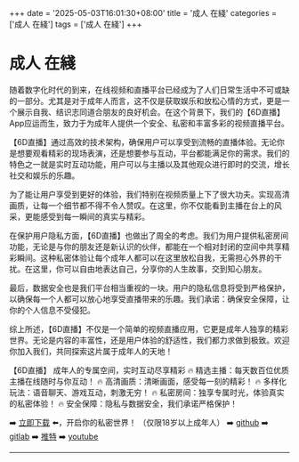 +++
date = '2025-05-03T16:01:30+08:00'
title = '成人 在綫'
categories = ['成人 在綫']
tags = ['成人 在綫']
+++

# 成人 在綫

随着数字化时代的到来，在线视频和直播平台已经成为了人们日常生活中不可或缺的一部分。尤其是对于成年人而言，这不仅是获取娱乐和放松心情的方式，更是一个展示自我、结识志同道合朋友的良好机会。在这个背景下，我们的【6D直播】App应运而生，致力于为成年人提供一个安全、私密和丰富多彩的视频直播平台。

【6D直播】通过高效的技术架构，确保用户可以享受到流畅的直播体验。无论你是想要观看精彩的现场表演，还是想要参与互动，平台都能满足你的需求。我们的特色之一就是实时互动功能，用户可以与主播以及其他观众进行即时的交流，增长社交和娱乐的乐趣。

为了能让用户享受到更好的体验，我们特别在视频质量上下了很大功夫。实现高清画质，让每一个细节都不得不令人赞叹。在这里，你不仅能看到主播在台上的风采，更能感受到每一瞬间的真实与精彩。

在保护用户隐私方面，【6D直播】也做出了周全的考虑。我们为用户提供私密房间功能，无论是与你的朋友还是新认识的伙伴，都能在一个相对封闭的空间中共享精彩瞬间。这种私密体验让每个成年人都可以在这里放松自我，无需担心外界的干扰。在这里，你可以自由地表达自己，分享你的人生故事，交到知心朋友。

最后，数据安全也是我们平台相当重视的一块。用户的隐私信息将受到严格保护，以确保每一个人都可以放心地享受直播带来的乐趣。我们承诺：确保安全保障，让你的个人信息不受侵犯。

综上所述，【6D直播】不仅是一个简单的视频直播应用，它更是成年人独享的精彩世界。无论是内容的丰富性，还是用户体验的舒适性，我们都力求做到极致。欢迎你加入我们，共同探索这片属于成年人的天地！

【6D直播】
成年人的专属空间，实时互动尽享精彩
🔥 精选主播：每天数百位优质主播在线随时与你互动！
🔥 高清画质：清晰画面，感受每一刻的精彩！
🔥 多样化玩法：语音聊天、游戏互动，刺激无穷！
🔥 私密房间：独享专属时光，体验真实的私密体验！
🔥 安全保障：隐私与数据安全，我们承诺严格保护！

➡️ [立即下载](https://down123.s3.ap-east-1.amazonaws.com/down/down.html?channelCode=blog) ⬅️，开启你的私密世界！
（仅限18岁以上成年人）
➡️ [github](https://aldult-live.github.io/)
➡️ [gitlab](https://seo-09598d.gitlab.io/)
➡️ [推特](https://x.com/wegame33)
➡️ [youtube](https://www.youtube.com/@6Dlive)

---
